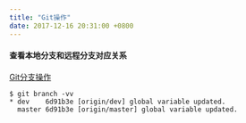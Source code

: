 ```yaml
---
title: "Git操作"
date: 2017-12-16 20:31:00 +0800
---
```


#### 查看本地分支和远程分支对应关系
[Git分支操作](https://git-scm.com/book/id/v2/Git-Branching-Remote-Branches)
```shell
$ git branch -vv
* dev    6d91b3e [origin/dev] global variable updated.
  master 6d91b3e [origin/master] global variable updated.
```


